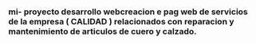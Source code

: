 ### mi- proyecto desarrollo webcreacion e pag web de servicios de la empresa ( CALIDAD ) relacionados con reparacion y mantenimiento de articulos de cuero y calzado.